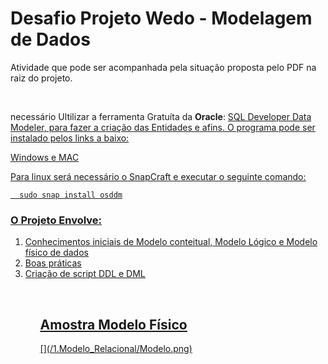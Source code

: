 <h1>Desafio Projeto Wedo - Modelagem de Dados</h1>

<p>Atividade que pode ser acompanhada pela situação proposta pelo PDF na raiz do projeto.</p>
<br>
<p> necessário Ultilizar a ferramenta Gratuíta da <b>Oracle</b>: <u>SQL Developer Data Modeler<u>, para fazer a criação das Entidades e afins. O programa pode ser instalado pelos links a baixo:</p>
<p><a href="https://www.oracle.com/tools/downloads/sql-data-modeler-downloads.html">Windows e MAC</a></p>
<p>Para linux será necessário o SnapCraft e executar o seguinte comando:</p>

```
  sudo snap install osddm
```

<h3>O Projeto Envolve:</h3>
<ol>
  <li>Conhecimentos iniciais de Modelo conteitual, Modelo Lógico e Modelo físico de dados</li>
  <li>Boas práticas</li>
  <li>Criação de script DDL e DML</li>
<ol>
<br>
<h2>Amostra Modelo Físico</h2>
[](/1.Modelo_Relacional/Modelo.png)

